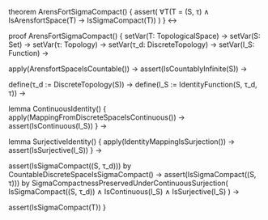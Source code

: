 theorem ArensFortSigmaCompact() {
  assert(
    ∀T(T = (S, τ) ∧ IsArensfortSpace(T) → IsSigmaCompact(T))
  )
} ↔

proof ArensFortSigmaCompact() {
  setVar(T: TopologicalSpace) →
  setVar(S: Set) →
  setVar(τ: Topology) →
  setVar(τ_d: DiscreteTopology) →
  setVar(I_S: Function) →

  apply(ArensfortSpaceIsCountable()) →
  assert(IsCountablyInfinite(S)) →

  define(τ_d := DiscreteTopology(S)) →
  define(I_S := IdentityFunction(S, τ_d, τ)) →

  lemma ContinuousIdentity() {
    apply(MappingFromDiscreteSpaceIsContinuous()) →
    assert(IsContinuous(I_S))
  } →

  lemma SurjectiveIdentity() {
    apply(IdentityMappingIsSurjection()) →
    assert(IsSurjective(I_S))
  } →

  assert(IsSigmaCompact((S, τ_d))) by CountableDiscreteSpaceIsSigmaCompact() →
  assert(IsSigmaCompact((S, τ))) by SigmaCompactnessPreservedUnderContinuousSurjection(
    IsSigmaCompact((S, τ_d)) ∧
    IsContinuous(I_S) ∧
    IsSurjective(I_S)
  ) →
  
  assert(IsSigmaCompact(T))
}